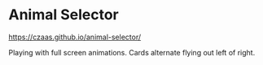 # Animal Selector

<a href="https://czaas.github.io/animal-selector/" target="_blank">https://czaas.github.io/animal-selector/</a>

Playing with full screen animations. Cards alternate flying out left of right. 